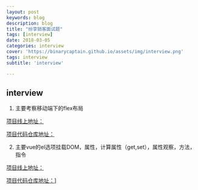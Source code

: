 ```yaml
---
layout: post
keywords: blog
description: blog
title: "纷享销客面试题"
tags: [interview]
date: 2018-03-05
categories: interview
cover: 'https://binarycaptain.github.io/assets/img/interview.png'
tags: interview
subtitle: 'interview'

---
```



## interview
1. 主要考察移动端下的flex布局

[项目线上地址：](https://binarycaptain.github.io/CRM/index.html)

[项目代码仓库地址：](https://github.com/BinaryCaptain/interview-question-master)

2. 主要vue的el选项挂载DOM，属性，计算属性（get,set），属性观察，方法，指令

[项目线上地址：](https://binarycaptain.github.io/vue/index.html)

[项目代码仓库地址：](https://github.com/BinaryCaptain/interview-question-master)]